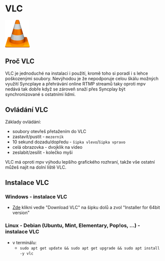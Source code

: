 # VLC

![zde má být obrázek VLC loga](vlc-logo.png)

## Proč VLC

VLC je jednoduché na instalaci i použití, kromě toho si poradí i s lehce poškozenými soubory. Nevýhodou je že nepodporuje celou škálu možných využití Syncplaye a přehrávání online RTMP streamů taky oproti mpv nedává tak dobře když se zároveň snaží přes Syncplay být synchronizované s ostatními lidmi.

## Ovládání VLC

Základy ovládání:

- soubory otevřeš přetažením do VLC
- zastavit/pustit - ``mezerník``
- 10 sekund dozadu/dopředu - ``šipka vlevo``/``šipka vpravo``
- celá obrazovka - dvojklik na video
- zeslabit/zesílit - kolečko myši

VLC má oproti mpv výhodu lepšího grafického rozhraní, takže vše ostatní můžeš najít na dolní liště VLC.

## Instalace VLC

### Windows - instalace VLC

- [Zde](https://www.videolan.org/vlc/download-windows.html) klikni vedle "Download VLC" na šipku dolů a zvol "Installer for 64bit version"

### Linux - Debian (Ubuntu, Mint, Elementary, Pop!os, ...) - instalace VLC

- v terminálu:
	- ``sudo apt get update && sudo apt get upgrade && sudo apt install -y vlc``